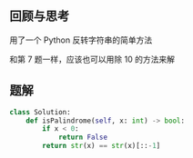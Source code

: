 ## 回顾与思考

用了一个 Python 反转字符串的简单方法

和第 7 题一样，应该也可以用除 10 的方法来解

## 题解

```python
class Solution:
    def isPalindrome(self, x: int) -> bool:
        if x < 0:
            return False
        return str(x) == str(x)[::-1]
```
